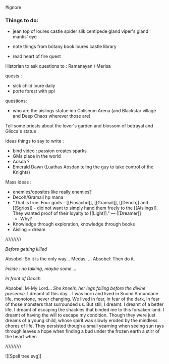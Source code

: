 #ignore
### Things to do:
- jean top of loures castle
	spider silk
	centipede gland
	viper's gland
	mantis' eye

- note things from botany book loures castle library
- read heart of fire quest

Historian to ask questions to : Ramanayan / Merisa

quests :
- sick child loure daily
- porte forest with ppl

questions:
- who are the aislings statue inn Coliseum Arena (and Blackstar village and Deep Chaos wherever those are)

Tell some priests about the lover's garden and blossom of betrayal and Glioca's statue

Ideas things to say to write :
- bind video : passion creates sparks
- GMs place in the world
- Aosda ?
- Emerald Dawn (Luathas Aosdan tellng the guy to take control of the Knights)

Mass ideas :
- enemies/oposites like really enemies?
- Decoh/Gramail hp mana
- "That is true. Four gods - [[Fiosachd]], [[Gramail]], [[Deoch]] and [[Sgrios]] - did not want to simply hand them freely to the [[Aislings]]. They wanted proof of their loyalty to [[Light]]." — [[Dreamer]]
	- Why?
- Knowledge through exploration, knowledge through books
- Aisling = dream

//////////

*Before getting killed*

Absobel: So it is the only way...
Medas: ...
Absobel: Then do it.

*Inside : no talking, maybe some ...*

*In front of Deoch*

Absobel: 
M-My Lord...
*She kneels, her legs failing before the divine presence.*
I dreamt of this day...
I was born and lived in Suomi
A mundane life, monotone, never changing.
We lived in fear, in fear of the dark, 
in fear of those monsters that surrounded us.
But still, I dreamt. I dreamt of a better life. I dreamt of escaping the shackles that binded me to this forsaken land. I dreamt of having the will to escape my condition. 
Though they were just dreams of a young child, whose spirit was slowly eroded by the mindless chores of life.
They persisted though
a small yearning when seeing sun rays through leaves
a hope when finding a bud under the frozen earth
a stirr of the heart when 

//////////


![[Spell tree.svg]]